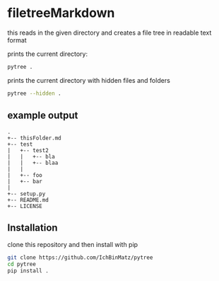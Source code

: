 # filetreeMarkdown
this reads in the given directory and creates a file tree in readable text format


prints the current directory:

``` sh
pytree .
```

prints the current directory with hidden files and folders
``` sh
pytree --hidden .
```

## example output

``` 
.
+-- thisFolder.md
+-- test
|   +-- test2
|   |   +-- bla
|   |   +-- blaa
|   |   
|   +-- foo
|   +-- bar
|   
+-- setup.py
+-- README.md
+-- LICENSE

```

## Installation

clone this repository
and then install with pip

``` sh
git clone https://github.com/IchBinMatz/pytree
cd pytree
pip install .
```
